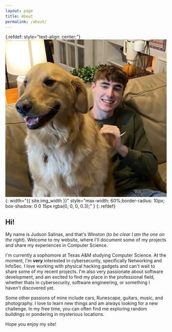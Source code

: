 ```yaml
---
layout: page
title: About
permalink: /about/
---
```



{:refdef: style="text-align: center;"}
![Winston & Judson](/img/me.png){: width="{{ site.img_width }}" style="max-width: 60%;border-radius: 10px; box-shadow: 0 0 15px rgba(0, 0, 0, 0.3);" }
{: refdef}

## Hi! 

My name is Judson Salinas, and that's Winston (*to be clear I am the one on the right*). Welcome to my website, where I'll document some of my projects and share my experiences in Computer Science.

I'm currently a sophomore at Texas A&M studying Computer Science. At the moment, I'm **very** interested in cybersecurity, specifically Networking and InfoSec. I love working with physical hacking gadgets and can't wait to share some of my recent projects. I'm also very passionate about software development, and am excited to find my place in the professional field, whether thats in cybersecurity, software engineering, or something I haven't discovered yet.

Some other passions of mine include cars, Runescape, guitars, music, and photography. I love to learn new things and am always looking for a new challenge. In my free time, you can often find me exploring random buildings or pondering in mysterious locations. 

Hope you enjoy my site!
